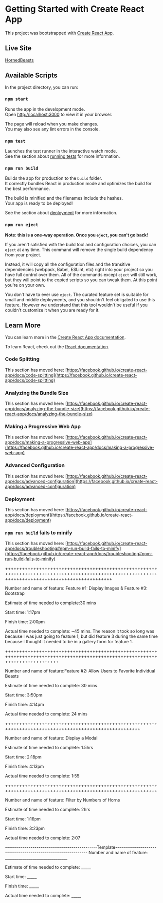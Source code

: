 # Getting Started with Create React App

This project was bootstrapped with [Create React App](https://github.com/facebook/create-react-app).

## Live Site

[HornedBeasts](https://hornedbeastsgoodpudding.netlify.app)

## Available Scripts

In the project directory, you can run:

### `npm start`

Runs the app in the development mode.\
Open [http://localhost:3000](http://localhost:3000) to view it in your browser.

The page will reload when you make changes.\
You may also see any lint errors in the console.

### `npm test`

Launches the test runner in the interactive watch mode.\
See the section about [running tests](https://facebook.github.io/create-react-app/docs/running-tests) for more information.

### `npm run build`

Builds the app for production to the `build` folder.\
It correctly bundles React in production mode and optimizes the build for the best performance.

The build is minified and the filenames include the hashes.\
Your app is ready to be deployed!

See the section about [deployment](https://facebook.github.io/create-react-app/docs/deployment) for more information.

### `npm run eject`

**Note: this is a one-way operation. Once you `eject`, you can't go back!**

If you aren't satisfied with the build tool and configuration choices, you can `eject` at any time. This command will remove the single build dependency from your project.

Instead, it will copy all the configuration files and the transitive dependencies (webpack, Babel, ESLint, etc) right into your project so you have full control over them. All of the commands except `eject` will still work, but they will point to the copied scripts so you can tweak them. At this point you're on your own.

You don't have to ever use `eject`. The curated feature set is suitable for small and middle deployments, and you shouldn't feel obligated to use this feature. However we understand that this tool wouldn't be useful if you couldn't customize it when you are ready for it.

## Learn More

You can learn more in the [Create React App documentation](https://facebook.github.io/create-react-app/docs/getting-started).

To learn React, check out the [React documentation](https://reactjs.org/).

### Code Splitting

This section has moved here: [https://facebook.github.io/create-react-app/docs/code-splitting](https://facebook.github.io/create-react-app/docs/code-splitting)

### Analyzing the Bundle Size

This section has moved here: [https://facebook.github.io/create-react-app/docs/analyzing-the-bundle-size](https://facebook.github.io/create-react-app/docs/analyzing-the-bundle-size)

### Making a Progressive Web App

This section has moved here: [https://facebook.github.io/create-react-app/docs/making-a-progressive-web-app](https://facebook.github.io/create-react-app/docs/making-a-progressive-web-app)

### Advanced Configuration

This section has moved here: [https://facebook.github.io/create-react-app/docs/advanced-configuration](https://facebook.github.io/create-react-app/docs/advanced-configuration)

### Deployment

This section has moved here: [https://facebook.github.io/create-react-app/docs/deployment](https://facebook.github.io/create-react-app/docs/deployment)

### `npm run build` fails to minify

This section has moved here: [https://facebook.github.io/create-react-app/docs/troubleshooting#npm-run-build-fails-to-minify](https://facebook.github.io/create-react-app/docs/troubleshooting#npm-run-build-fails-to-minify)

++++++++++++++++++++++++++++++++++++++++++++++++++++++++++++++++++++++++++++++++++++++++++++++++++++++++++++++++++++++++++++++++++++++++++++++++++

Number and name of feature: Feature #1: Display Images & Feature #3: Bootstrap

Estimate of time needed to complete:30 mins

Start time: 1:17pm

Finish time: 2:00pm

Actual time needed to complete: ~45 mins. The reason it took so long was because I was just going to feature 1, but did feature 3 during the same time because I thought it needed to be in a gallery form for feature 1.

+++++++++++++++++++++++++++++++++++++++++++++++++++++++++++++++++++++++++++++++++++++++++++++++++++++++++++++++++++++++++++++++

Number and name of feature:Feature #2: Allow Users to Favorite Individual Beasts

Estimate of time needed to complete: 30 mins

Start time: 3:50pm

Finish time: 4:14pm

Actual time needed to complete: 24 mins


++++++++++++++++++++++++++++++++++++++++++++++++++++++++++++++++++++++++++++++++++++++++++++++++++++++

Number and name of feature:  Display a Modal

Estimate of time needed to complete: 1.5hrs

Start time: 2:18pm

Finish time: 4:13pm

Actual time needed to complete: 1:55 


++++++++++++++++++++++++++++++++++++++++++++++++++++++++++++++++++++++++++++++++++++++++++++++++++++++++++++


Number and name of feature: Filter by Numbers of Horns

Estimate of time needed to complete: 2hrs

Start time: 1:16pm

Finish time: 3:23pm

Actual time needed to complete: 2:07 



-----------------------------------------------Template---------------------------------------------------------------
Number and name of feature: ________________________________

Estimate of time needed to complete: _____

Start time: _____

Finish time: _____

Actual time needed to complete: _____

